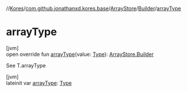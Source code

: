 //[Kores](../../../../index.md)/[com.github.jonathanxd.kores.base](../../index.md)/[ArrayStore](../index.md)/[Builder](index.md)/[arrayType](array-type.md)

# arrayType

[jvm]\
open override fun [arrayType](array-type.md)(value: [Type](https://docs.oracle.com/javase/8/docs/api/java/lang/reflect/Type.html)): [ArrayStore.Builder](index.md)

See T.arrayType

[jvm]\
lateinit var [arrayType](array-type.md): [Type](https://docs.oracle.com/javase/8/docs/api/java/lang/reflect/Type.html)
